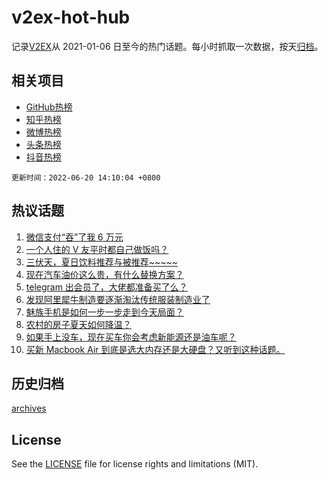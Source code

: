 # v2ex-hot-hub

 记录[V2EX](https://www.v2ex.com/)从 2021-01-06 日至今的热门话题。每小时抓取一次数据，按天[归档](archives)。
 
 ## 相关项目

- [GitHub热榜](https://github.com/lonnyzhang423/github-hot-hub)
- [知乎热榜](https://github.com/lonnyzhang423/zhihu-hot-hub)
- [微博热榜](https://github.com/lonnyzhang423/weibo-hot-hub)
- [头条热榜](https://github.com/lonnyzhang423/toutiao-hot-hub)
- [抖音热榜](https://github.com/lonnyzhang423/douyin-hot-hub)


 `更新时间：2022-06-20 14:10:04 +0800`

## 热议话题

1. [微信支付“吞”了我 6 万元](https://www.v2ex.com/t/860754)
1. [一个人住的 V 友平时都自己做饭吗？](https://www.v2ex.com/t/860649)
1. [三伏天，夏日饮料推荐与被推荐~~~~~](https://www.v2ex.com/t/860766)
1. [现在汽车油价这么贵，有什么替换方案？](https://www.v2ex.com/t/860677)
1. [telegram 出会员了，大佬都准备买了么？](https://www.v2ex.com/t/860760)
1. [发现阿里犀牛制造要逐渐淘汰传统服装制造业了](https://www.v2ex.com/t/860659)
1. [魅族手机是如何一步一步走到今天局面？](https://www.v2ex.com/t/860648)
1. [农村的房子夏天如何降温？](https://www.v2ex.com/t/860657)
1. [如果手上没车，现在买车你会考虑新能源还是油车呢？](https://www.v2ex.com/t/860735)
1. [买新 Macbook Air 到底是选大内存还是大硬盘？又听到这种话题。](https://www.v2ex.com/t/860745)

## 历史归档

[archives](archives)

## License

See the [LICENSE](LICENSE) file for license rights and limitations (MIT).
